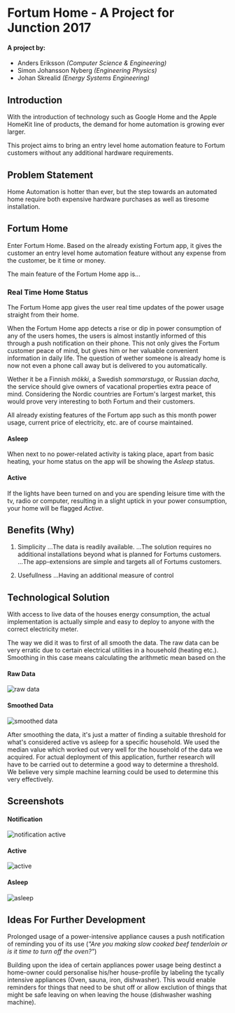 # Fortum Home - A Project for Junction 2017

#### A project by:

- Anders Eriksson *(Computer Science & Engineering)*
- Simon Johansson Nyberg *(Engineering Physics)*
- Johan Skrealid *(Energy Systems Engineering)*

## Introduction

With the introduction of technology such as Google Home and the Apple HomeKit line of products, the demand for home automation is growing ever larger.

This project aims to bring an entry level home automation feature to Fortum customers without any additional hardware requirements.

## Problem Statement

Home Automation is hotter than ever, but the step towards an automated home require both expensive hardware purchases as well as tiresome installation.   

## Fortum Home

Enter Fortum Home. Based on the already existing Fortum app, it gives the customer an entry level home automation feature without any expense from the customer, be it time or money.

The main feature of the Fortum Home app is...

### Real Time Home Status

The Fortum Home app gives the user real time updates of the power usage straight from their home.

When the Fortum Home app detects a rise or dip in power consumption of any of the users homes, the users is almost instantly informed of this through a push notification on their phone. This not only gives the Fortum customer peace of mind, but gives him or her valuable convenient information in daily life. The question of wether someone is already home is now not even a phone call away but is delivered to you automatically.

Wether it be a Finnish *mökki*, a Swedish *sommarstuga*, or Russian *dacha*, the service should give owners of vacational properties extra peace of mind. Considering the Nordic countries are Fortum's largest market, this would prove very interesting to both Fortum and their customers.

All already existing features of the Fortum app such as this month power usage, current price of electricity, etc. are of course maintained.

#### Asleep
When next to no power-related activity is taking place, apart from basic heating, your home status on the app will be showing the *Asleep* status.

#### Active
If the lights have been turned on and you are spending leisure time with the tv, radio or computer, resulting in a slight uptick in your power consumption, your home will be flagged *Active*.

## Benefits (Why)

1. Simplicity
...The data is readily available.
...The solution requires no additional installations beyond what is planned for Fortums customers.
...The app-extensions are simple and targets all of Fortums customers.

2. Usefullness
...Having an additional measure of control

## Technological Solution

With access to live data of the houses energy consumption, the actual implementation is actually simple and easy to deploy to anyone with the correct electricity meter.

The way we did it was to first of all smooth the data. The raw data can be very erratic due to certain electrical utilities in a household (heating etc.). Smoothing in this case means calculating the arithmetic mean based on the

#### Raw Data
![raw data](https://github.com/Anders-E/Junction-2017_Fortum-Home/blob/master/data/plots/10-01-11.png?raw=true "Raw Data")

#### Smoothed Data
![smoothed data](https://github.com/Anders-E/Junction-2017_Fortum-Home/blob/master/data/plots/10-01-11-smooth-60.png?raw=true "Smoothed Data")

After smoothing the data, it's just a matter of finding a suitable threshold for what's considered active vs asleep for a specific household. We used the median value which worked out very well for the household of the data we acquired. For actual deployment of this application, further research will have to be carried out to determine a good way to determine a threshold. We believe very simple machine learning could be used to determine this very effectively.

## Screenshots

#### Notification

![notification active](https://github.com/Anders-E/Junction-2017_Fortum-Home/blob/master/prototype-screens/notification_active.png?raw=true "Notification Awake")

#### Active
![active](https://github.com/Anders-E/Junction-2017_Fortum-Home/blob/master/prototype-screens/home.png?raw=true "Active")

#### Asleep
![asleep](https://github.com/Anders-E/Junction-2017_Fortum-Home/blob/master/prototype-screens/cabin.png?raw=true "Asleep")

## Ideas For Further Development

Prolonged usage of a power-intensive appliance causes a push notification of reminding you of its use (*"Are you making slow cooked beef tenderloin or is it time to turn off the oven?"*)

Building upon the idea of certain appliances power usage being destinct a home-owner could personalise his/her house-profile by labeling the tycally intensive appliances (Oven, sauna, iron, dishwasher). This would enable reminders for things that need to be shut off or allow exclution of things that might be safe leaving on when leaving the house (dishwasher washing machine).

